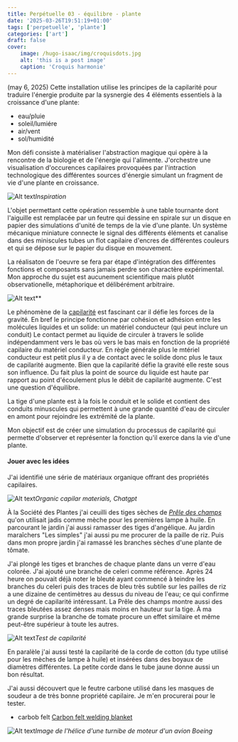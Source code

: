 ```yaml
---
title: Perpétuelle 03 - équilibre - plante
date: '2025-03-26T19:51:19+01:00'
tags: ['perpetuelle', 'plante']
categories: ['art']
draft: false
cover:
    image: /hugo-isaac/img/croquisdots.jpg
    alt: 'this is a post image'
    caption: 'Croquis harmonie'
---
```


(may 6, 2025)
Cette installation utilise les principes de la capilarité pour traduire l'énergie produite par la sysnergie des 4 éléments essentiels à la croissance d'une plante:
- eau/pluie
- soleil/lumiére
- air/vent
- sol/humidité

Mon défi consiste à matérialiser l'abstraction magique qui opère à la rencontre de la biologie et de l'énergie qui l'alimente. J'orchestre une visualisation d'occurences capilaires provoquées par l'intraction technologique des différentes sources d'énergie simulant un fragment de vie d'une plante en croissance. 

![Alt text](/hugo-isaac/img/capilarite3.jpg)*Inspiration* 

L'objet permettant cette opération ressemble à une table tournante dont l'aiguille est remplacée par un feutre qui dessine en spirale sur un disque en papier des simulations d'unité de temps de la vie d'une plante. Un système mécanique miniature connecte le signal des différents éléments et canalise dans des miniscules tubes un flot capilaire d'encres de différentes couleurs et qui se dépose sur le papier du disque en mouvement.  

La réalisaton de l'oeuvre se fera par étape d'intégration des différentes fonctions et composants sans jamais perdre son charactère expérimental. Mon approche du sujet est aucunement scientifique mais plutôt observationelle, métaphorique et délibérément arbitraire.

![Alt text](/hugo-isaac/img/capilarite4.jpg)** 

Le phénomène de la [capilarité](https://fr.wikipedia.org/wiki/Capillarit%C3%A9) est fascinant car il défie les forces de la gravité. En bref le principe fonctionne par cohésion et adhésion entre les molécules liquides et un solide: un matériel conducteur (qui peut inclure un conduit) Le contact permet au liquide de circuler à travers le solide indépendamment vers le bas où vers le bas mais en fonction de la propriété capilaire du matériel conducteur. En règle générale plus le mtériel conducteur est petit plus il y a de contact avec le solide donc plus le taux de capilarité augmente. Bien que la capilarité défie la gravité elle reste sous son influence. Du fait plus la point de source du liquide est haute par rapport au point d'écoulement plus le débit de capilarité augmente. C'est une question d'équilibre.  

La tige d'une plante est à la fois le conduit et le solide et contient des conduits minuscules qui permettent à une grande quantité d'eau de circuler en amont pour rejoindre les extrémité de la plante.  

Mon objectif est de créer une simulation du processus de capilarité qui permette d'observer et représenter la fonction qu'il exerce dans la vie d'une plante. 

#### Jouer avec les idées


J'ai identifié une série de matériaux organique offrant des propriétés capilaires.  

![Alt text](/hugo-isaac/img/chatgptcapilarmaterial.jpg)*Organic capilar materials, Chatgpt* 

À la Société des Plantes j'ai ceuilli des tiges sèches de [*Prêle des champs*](https://fr.wikipedia.org/wiki/Pr%C3%AAle_des_champs) qu'on utilisait jadis comme mèche pour les premières lampe à huile. En parcourant le jardin j'ai aussi ramasser des tiges d'angélique. Au jardin maraîchers "Les simples" j'ai aussi pu me procurer de la paille de riz. Puis dans mon propre jardin j'ai ramassé les branches sèches d'une plante de tômate. 

J'ai plongé les tiges et branches de chaque plante dans un verre d'eau colorée. J'ai ajouté une branche de celeri comme référence. Après 24 heure on pouvait déjà noter le bleuté ayant commencé à teindre les branches du celeri puis des traces de bleu très subtile sur les pailles de riz a une dizaine de centimètres au dessus du niveau de l'eau; ce qui confirme un degré de capilarité intéressant. La Prêle des champs montre aussi des traces bleutées assez denses mais moins en hauteur sur la tige. À ma grande surprise la branche de tomate procure un effet similaire et même peut-être supérieur à toute les autres.  

![Alt text](/hugo-isaac/img/capilairetest1.jpg)*Test de capilarité* 

En paralèle j'ai aussi testé la capilarité de la corde de cotton (du type utilisé pour les mèches de lampe à huile) et insérées dans des boyaux de diamètres différentes. La petite corde dans le tube jaune donne aussi un bon résultat.

J'ai aussi découvert que le feutre carbone utilisé dans les masques de soudeur a de très bonne propriété capilaire. Je m'en procurerai pour le tester. 
- carbob felt [Carbon felt welding blanket](https://www.pkfiresleeve.com/blog/what-is-carbon-fiber-felt-welding-blanket_b147)

![Alt text](/hugo-isaac/img/helicereacteur.jpg)*Image de l'hélice d'une turnibe de moteur d'un avion Boeing* 
